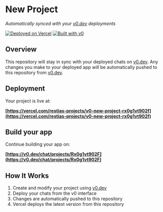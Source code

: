# New Project

*Automatically synced with your [v0.dev](https://v0.dev) deployments*

[![Deployed on Vercel](https://img.shields.io/badge/Deployed%20on-Vercel-black?style=for-the-badge&logo=vercel)](https://vercel.com/restias-projects/v0-new-project-rx0g1vt902f)
[![Built with v0](https://img.shields.io/badge/Built%20with-v0.dev-black?style=for-the-badge)](https://v0.dev/chat/projects/Rx0g1vt902F)

## Overview

This repository will stay in sync with your deployed chats on [v0.dev](https://v0.dev).
Any changes you make to your deployed app will be automatically pushed to this repository from [v0.dev](https://v0.dev).

## Deployment

Your project is live at:

**[https://vercel.com/restias-projects/v0-new-project-rx0g1vt902f](https://vercel.com/restias-projects/v0-new-project-rx0g1vt902f)**

## Build your app

Continue building your app on:

**[https://v0.dev/chat/projects/Rx0g1vt902F](https://v0.dev/chat/projects/Rx0g1vt902F)**

## How It Works

1. Create and modify your project using [v0.dev](https://v0.dev)
2. Deploy your chats from the v0 interface
3. Changes are automatically pushed to this repository
4. Vercel deploys the latest version from this repository